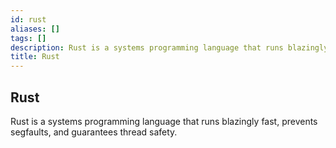 ```yaml
---
id: rust
aliases: []
tags: []
description: Rust is a systems programming language that runs blazingly fast, prevents segfaults, and guarantees thread & memory safety.
title: Rust
---
```


## Rust

Rust is a systems programming language that runs blazingly fast, prevents segfaults, and guarantees thread safety.
